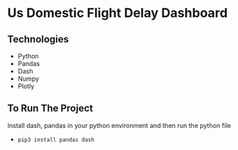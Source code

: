 # Us Domestic Flight Delay Dashboard

## Technologies
- Python
- Pandas
- Dash
- Numpy
- Plotly
## To Run The Project
Install dash, pandas in your python environment and then run the python file

- ```pip3 install pandas dash```
